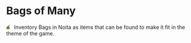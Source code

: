 # Bags of Many

<img src="files/ui_gfx/material_backpack.png"> &nbsp; Inventory Bags in Noita as items that can be found to make it fit in the theme of the game.

